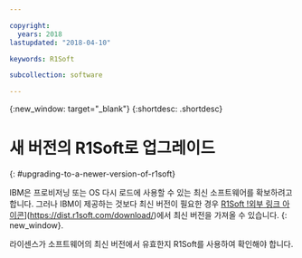 ```yaml
---

copyright:
  years: 2018
lastupdated: "2018-04-10"

keywords: R1Soft

subcollection: software

---
```


{:new_window: target="_blank"}
{:shortdesc: .shortdesc}

# 새 버전의 R1Soft로 업그레이드
{: #upgrading-to-a-newer-version-of-r1soft}

IBM은 프로비저닝 또는 OS 다시 로드에 사용할 수 있는 최신 소프트웨어를 확보하려고 합니다. 그러나 IBM이 제공하는 것보다 최신 버전이 필요한 경우 [R1Soft !외부 링크 아이콘](../../icons/launch-glyph.svg "외부 링크 아이콘")](https://dist.r1soft.com/download/)에서 최신 버전을 가져올 수 있습니다. {: new_window}.

라이센스가 소프트웨어의 최신 버전에서 유효한지 R1Soft를 사용하여 확인해야 합니다. 
